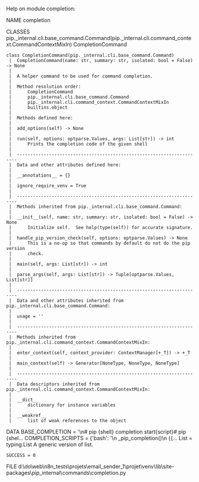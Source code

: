 Help on module completion:

NAME
    completion

CLASSES
    pip._internal.cli.base_command.Command(pip._internal.cli.command_context.CommandContextMixIn)
        CompletionCommand

    class CompletionCommand(pip._internal.cli.base_command.Command)
     |  CompletionCommand(name: str, summary: str, isolated: bool = False) -> None
     |
     |  A helper command to be used for command completion.
     |
     |  Method resolution order:
     |      CompletionCommand
     |      pip._internal.cli.base_command.Command
     |      pip._internal.cli.command_context.CommandContextMixIn
     |      builtins.object
     |
     |  Methods defined here:
     |
     |  add_options(self) -> None
     |
     |  run(self, options: optparse.Values, args: List[str]) -> int
     |      Prints the completion code of the given shell
     |
     |  ----------------------------------------------------------------------
     |  Data and other attributes defined here:
     |
     |  __annotations__ = {}
     |
     |  ignore_require_venv = True
     |
     |  ----------------------------------------------------------------------
     |  Methods inherited from pip._internal.cli.base_command.Command:
     |
     |  __init__(self, name: str, summary: str, isolated: bool = False) -> None
     |      Initialize self.  See help(type(self)) for accurate signature.
     |
     |  handle_pip_version_check(self, options: optparse.Values) -> None
     |      This is a no-op so that commands by default do not do the pip version
     |      check.
     |
     |  main(self, args: List[str]) -> int
     |
     |  parse_args(self, args: List[str]) -> Tuple[optparse.Values, List[str]]
     |
     |  ----------------------------------------------------------------------
     |  Data and other attributes inherited from pip._internal.cli.base_command.Command:
     |
     |  usage = ''
     |
     |  ----------------------------------------------------------------------
     |  Methods inherited from pip._internal.cli.command_context.CommandContextMixIn:
     |
     |  enter_context(self, context_provider: ContextManager[+_T]) -> +_T
     |
     |  main_context(self) -> Generator[NoneType, NoneType, NoneType]
     |
     |  ----------------------------------------------------------------------
     |  Data descriptors inherited from pip._internal.cli.command_context.CommandContextMixIn:
     |
     |  __dict__
     |      dictionary for instance variables
     |
     |  __weakref__
     |      list of weak references to the object

DATA
    BASE_COMPLETION = '\n# pip {shell} completion start{script}# pip {shel...
    COMPLETION_SCRIPTS = {'bash': '\n        _pip_completion()\n        {{...
    List = typing.List
        A generic version of list.

    SUCCESS = 0

FILE
    d:\do\web\n8n_tests\projets\email_sender_1\projet\venv\lib\site-packages\pip\_internal\commands\completion.py


